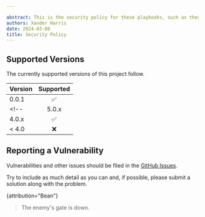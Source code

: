 ```yaml
---

abstract: This is the security policy for these playbooks, such as they are.
authors: Xander Harris
date: 2024-03-08
title: Security Policy
---
```


## Supported Versions

The currently supported versions of this project follow.

Version|Supported
--- | :---:
0.0.1|✅
<!-- | 5.0.x   | ❌                 |
| 4.0.x   | :white_check_mark: |
| < 4.0   | :x:                | -->

## Reporting a Vulnerability

Vulnerabilities and other issues should be filed in the
[GitHub Issues](https://github.com/edwardtheharris/ansible-k8s-ca/issues).

Try to include as much detail as you can and, if possible, please submit
a solution along with the problem.

{attribution="Bean"}
> The enemy's gate is down.
